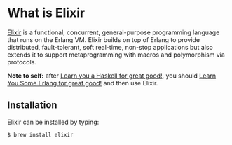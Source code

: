 # What is Elixir
[Elixir](http://elixir-lang.org/) is a functional, concurrent, general-purpose programming language that runs on the Erlang VM. Elixir builds on top of Erlang to provide distributed, fault-tolerant, soft real-time, non-stop applications but also extends it to support metaprogramming with macros and polymorphism via protocols.

__Note to self:__ after [Learn you a Haskell for great good!](http://learnyouahaskell.com/), you should [Learn You Some Erlang for great good!](http://learnyousomeerlang.com/) and then use Elixir. 

## Installation
Elixir can be installed by typing:

```bash
$ brew install elixir
```